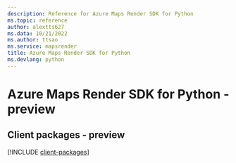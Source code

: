 ```yaml
---
description: Reference for Azure Maps Render SDK for Python
ms.topic: reference
author: alextts627
ms.data: 10/21/2022
ms.author: ttsao
ms.service: mapsrender
title: Azure Maps Render SDK for Python
ms.devlang: python
---
```

# Azure Maps Render SDK for Python - preview

## Client packages - preview
[!INCLUDE [client-packages](maps-render-client-index.md)]